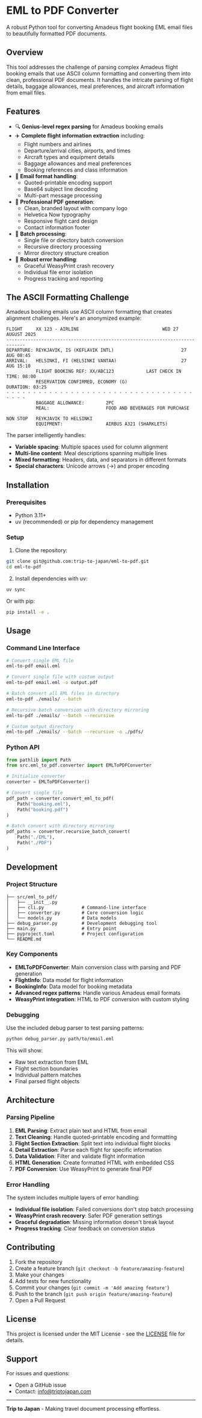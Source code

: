 # EML to PDF Converter

A robust Python tool for converting Amadeus flight booking EML email files to beautifully formatted PDF documents.

## Overview

This tool addresses the challenge of parsing complex Amadeus flight booking emails that use ASCII column formatting and converting them into clean, professional PDF documents. It handles the intricate parsing of flight details, baggage allowances, meal preferences, and aircraft information from email files.

## Features

- 🔍 **Genius-level regex parsing** for Amadeus booking emails
- ✈️ **Complete flight information extraction** including:
  - Flight numbers and airlines
  - Departure/arrival cities, airports, and times
  - Aircraft types and equipment details
  - Baggage allowances and meal preferences
  - Booking references and class information
- 📧 **Email format handling**:
  - Quoted-printable encoding support
  - Base64 subject line decoding
  - Multi-part message processing
- 📄 **Professional PDF generation**:
  - Clean, branded layout with company logo
  - Helvetica Now typography
  - Responsive flight card design
  - Contact information footer
- 🔄 **Batch processing**:
  - Single file or directory batch conversion
  - Recursive directory processing
  - Mirror directory structure creation
- 💪 **Robust error handling**:
  - Graceful WeasyPrint crash recovery
  - Individual file error isolation
  - Progress tracking and reporting

## The ASCII Formatting Challenge

Amadeus booking emails use ASCII column formatting that creates alignment challenges. Here's an anonymized example:

```
FLIGHT     XX 123 - AIRLINE                               WED 27 AUGUST 2025
-----------------------------------------------------------------------------
DEPARTURE: REYKJAVIK, IS (KEFLAVIK INTL)                         27 AUG 08:45
ARRIVAL:   HELSINKI, FI (HELSINKI VANTAA)                        27 AUG 15:10
           FLIGHT BOOKING REF: XX/ABC123            LAST CHECK IN TIME: 08:00
           RESERVATION CONFIRMED, ECONOMY (G)                 DURATION: 03:25
- - - - - - - - - - - - - - - - - - - - - - - - - - - - - - - - - - - - - - -
           BAGGAGE ALLOWANCE:        2PC
           MEAL:                     FOOD AND BEVERAGES FOR PURCHASE

NON STOP   REYKJAVIK TO HELSINKI
           EQUIPMENT:                AIRBUS A321 (SHARKLETS)
```

The parser intelligently handles:
- **Variable spacing**: Multiple spaces used for column alignment
- **Multi-line content**: Meal descriptions spanning multiple lines
- **Mixed formatting**: Headers, data, and separators in different formats
- **Special characters**: Unicode arrows (→) and proper encoding

## Installation

### Prerequisites

- Python 3.11+
- uv (recommended) or pip for dependency management

### Setup

1. Clone the repository:
```bash
git clone git@github.com:trip-to-japan/eml-to-pdf.git
cd eml-to-pdf
```

2. Install dependencies with uv:
```bash
uv sync
```

Or with pip:
```bash
pip install -e .
```

## Usage

### Command Line Interface

```bash
# Convert single EML file
eml-to-pdf email.eml

# Convert single file with custom output
eml-to-pdf email.eml -o output.pdf

# Batch convert all EML files in directory
eml-to-pdf ./emails/ --batch

# Recursive batch conversion with directory mirroring
eml-to-pdf ./emails/ --batch --recursive

# Custom output directory
eml-to-pdf ./emails/ --batch --recursive -o ./pdfs/
```

### Python API

```python
from pathlib import Path
from src.eml_to_pdf.converter import EMLToPDFConverter

# Initialize converter
converter = EMLToPDFConverter()

# Convert single file
pdf_path = converter.convert_eml_to_pdf(
    Path("booking.eml"), 
    Path("booking.pdf")
)

# Batch convert with directory mirroring
pdf_paths = converter.recursive_batch_convert(
    Path("./EML"), 
    Path("./PDF")
)
```

## Development

### Project Structure

```
├── src/eml_to_pdf/
│   ├── __init__.py
│   ├── cli.py              # Command-line interface
│   ├── converter.py        # Core conversion logic
│   └── models.py           # Data models
├── debug_parser.py         # Development debugging tool
├── main.py                 # Entry point
├── pyproject.toml          # Project configuration
└── README.md
```

### Key Components

- **EMLToPDFConverter**: Main conversion class with parsing and PDF generation
- **FlightInfo**: Data model for flight information
- **BookingInfo**: Data model for booking metadata
- **Advanced regex patterns**: Handle various Amadeus email formats
- **WeasyPrint integration**: HTML to PDF conversion with custom styling

### Debugging

Use the included debug parser to test parsing patterns:

```bash
python debug_parser.py path/to/email.eml
```

This will show:
- Raw text extraction from EML
- Flight section boundaries
- Individual pattern matches
- Final parsed flight objects

## Architecture

### Parsing Pipeline

1. **EML Parsing**: Extract plain text and HTML from email
2. **Text Cleaning**: Handle quoted-printable encoding and formatting
3. **Flight Section Extraction**: Split text into individual flight blocks
4. **Detail Extraction**: Parse each flight for specific information
5. **Data Validation**: Filter and validate flight information
6. **HTML Generation**: Create formatted HTML with embedded CSS
7. **PDF Conversion**: Use WeasyPrint to generate final PDF

### Error Handling

The system includes multiple layers of error handling:
- **Individual file isolation**: Failed conversions don't stop batch processing
- **WeasyPrint crash recovery**: Safer PDF generation settings
- **Graceful degradation**: Missing information doesn't break layout
- **Progress tracking**: Clear feedback on conversion status

## Contributing

1. Fork the repository
2. Create a feature branch (`git checkout -b feature/amazing-feature`)
3. Make your changes
4. Add tests for new functionality
5. Commit your changes (`git commit -m 'Add amazing feature'`)
6. Push to the branch (`git push origin feature/amazing-feature`)
7. Open a Pull Request

## License

This project is licensed under the MIT License - see the [LICENSE](LICENSE) file for details.

## Support

For issues and questions:
- Open a GitHub issue
- Contact: info@triptojapan.com

---

**Trip to Japan** - Making travel document processing effortless.